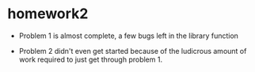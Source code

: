 # homework2

* Problem 1 is almost complete, a few bugs left in the library function

* Problem 2 didn't even get started because of the ludicrous amount of work required to just get through problem 1.